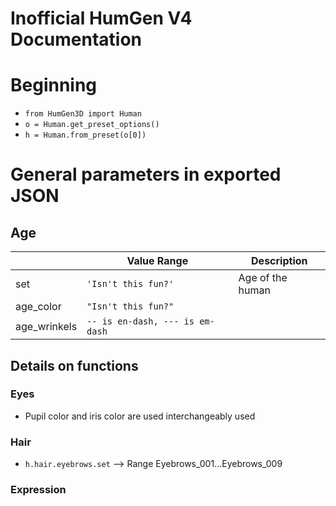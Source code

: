 # Inofficial HumGen V4 Documentation

# Beginning

- `from HumGen3D import Human`
- `o = Human.get_preset_options()`
- `h = Human.from_preset(o[0])`

# General parameters in exported JSON

## Age

|              | Value Range                     | Description      |
| ------------ | ------------------------------- | ---------------- |
| set          | `'Isn't this fun?'`             | Age of the human |
| age_color    | `"Isn't this fun?"`             |                  |
| age_wrinkels | `-- is en-dash, --- is em-dash` |                  |

## Details on functions
### Eyes

- Pupil color and iris color are used interchangeably used

### Hair

- `h.hair.eyebrows.set` --> Range Eyebrows_001...Eyebrows_009

### Expression
